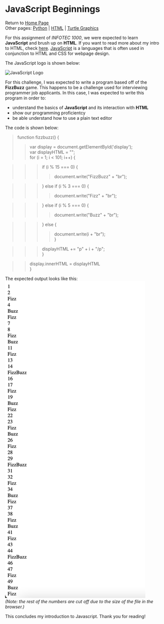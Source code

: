 # JavaScript Beginnings
Return to [Home Page](README.md)  
Other pages: [Python](pythonbeginnings.md) | [HTML](HTMLbeginnings.md) | [Turtle Graphics](TurtleGraphics.md)

For this assignment of _INFOTEC 1000_, we were expected to learn **JavaScript** and brush up on **HTML**. If you want to read more about my intro to HTML, check [here](HTMLbeginnings.md). [JavaScript](https://en.wikipedia.org/wiki/JavaScript) is a languages that is often used in conjunction to HTML and CSS for webpage design.

The JavaScript logo is shown below:  

![JavaScript Logo](https://upload.wikimedia.org/wikipedia/commons/9/99/Unofficial_JavaScript_logo_2.svg)

For this challenge, I was expected to write a program based off of the **FizzBuzz** game. This happens to be a challenge used for interviewing programmer job applicants. In this case, I was expected to write this program in order to:  
* understand the basics of **JavaScript** and its interaction with **HTML**  
* show our programming proficientcy  
* be able understand how to use a plain text editor  

The code is shown below:  
>function fizzbuzz() {  
>>var display = document.getElementById('display');  
>>var displayHTML = "";  
>>for (i = 1; i < 101; i++) {  

>>>if (i % 15 === 0) {  
>>>>document.write("FizzBuzz" + "br");  

>>>} else if (i % 3 === 0) {  
>>>>document.write("Fizz" + "br");  

>>>} else if (i % 5 === 0) {  
>>>>document.write("Buzz" + "br");  

>>>} else {  
>>>>document.write(i + "br");  
>>>}  

>>>displayHTML += "p" + i + "/p";  
>>}  

>>display.innerHTML = displayHTML  
>}  

The expected output looks like this:
![FizzBuzz Challenge](FizzBuzzOutput.png)  
_(Note: the rest of the numbers are cut off due to the size of the file in the browser.)_  

This concludes my introduction to Javascript. Thank you for reading!